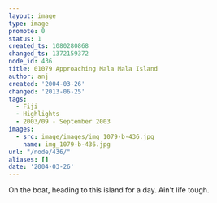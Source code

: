 ```yaml
---
layout: image
type: image
promote: 0
status: 1
created_ts: 1080280868
changed_ts: 1372159372
node_id: 436
title: 01079 Approaching Mala Mala Island
author: anj
created: '2004-03-26'
changed: '2013-06-25'
tags:
  - Fiji
  - Highlights
  - 2003/09 - September 2003
images:
  - src: image/images/img_1079-b-436.jpg
    name: img_1079-b-436.jpg
url: "/node/436/"
aliases: []
date: '2004-03-26'
---
```

On the boat, heading to this island for a day.  Ain't life tough.

